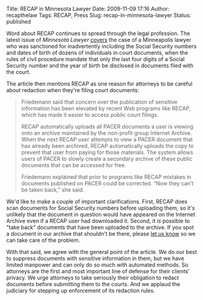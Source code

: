 Title: RECAP in Minnesota Lawyer
Date: 2009-11-09 17:16
Author: recapthelaw
Tags: RECAP, Press
Slug: recap-in-minnesota-lawyer
Status: published

Word about RECAP continues to spread through the legal profession. The
latest issue of *Minnesota Lawyer*
[covers](http://www.dolanmedia.com/view.cfm?recID=538817) the case of a
Minneapolis lawyer who was sanctioned for inadvertently including the
Social Security numbers and dates of birth of dozens of individuals in
court documents, when the rules of civil procedure mandate that only the
last four digits of a Social Security number and the year of birth be
disclosed in documents filed with the court.

The article then mentions RECAP as one reason for attorneys to be
careful about redaction when they're filing court documents:

> Friedemann said that concern over the publication of sensitive
> information has been elevated by recent Web programs like RECAP, which
> has made it easier to access public court filings.
>
> RECAP automatically uploads all PACER documents a user is viewing onto
> an archive maintained by the non-profit group Internet Archive. When
> the next RECAP user attempts to view a PACER document that has already
> been archived, RECAP automatically uploads the copy to prevent that
> user from paying for those materials. The system allows users of PACER
> to slowly create a secondary archive of these public documents that
> can be accessed for free.
>
> Friedemann explained that prior to programs like RECAP mistakes in
> documents published on PACER could be corrected. “Now they can’t be
> taken back,” she said.

We'd like to make a couple of important clarifications. First, RECAP
does scan documents for Social Security numbers before uploading them,
so it's unlikely that the document in question would have appeared on
the Internet Archive even if a RECAP user had downloaded it. Second, it
*is* possible to "take back" documents that have been uploaded to the
archive. If you spot a document in our archive that shouldn't be there,
please [let us know](mailto:info@free.law) so we can take care of
the problem.

With that said, we agree with the general point of the article. We do
our best to suppress documents with sensitive information in them, but
we have limited manpower and can only do so much with automated methods.
So attorneys are the first and most important line of defense for their
clients' privacy. We urge attorneys to take seriously their obligation
to redact documents before submitting them to the courts. And we applaud
the judiciary for stepping up enforcement of its redaction rules.
